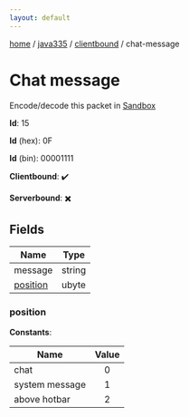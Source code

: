 ```yaml
---
layout: default
---
```


[home](/)  /  [java335](/protocol/java335)  /  [clientbound](/protocol/java335/clientbound)  /  chat-message

# Chat message

Encode/decode this packet in [Sandbox](../../../sandbox/java335#clientbound.chat_message)

**Id**: 15

**Id** (hex): 0F

**Id** (bin): 00001111

**Clientbound**: ✔️

**Serverbound**: ✖️

## Fields

Name | Type
---|---
message | string
[position](#position) | ubyte

### position

**Constants**:

Name | Value
---|:---:
chat | 0
system message | 1
above hotbar | 2
